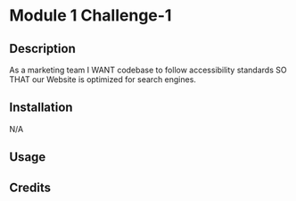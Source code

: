 # Module 1 Challenge-1

## Description
As a marketing team I WANT codebase to follow accessibility standards SO THAT our Website is optimized for search engines.
## Installation
N/A

## Usage

## Credits

